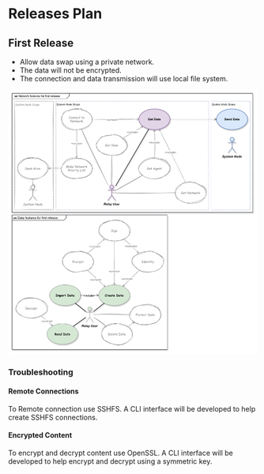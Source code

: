 # Releases Plan

## First Release

 - Allow data swap using a private network.
 - The data will not be encrypted.
 - The connection and data transmission will use local file system.

![First Release](uc-release1.svg)

### Troubleshooting

#### Remote Connections 

To Remote connection use SSHFS.
A CLI interface will be developed to help create SSHFS connections.

#### Encrypted Content 

To encrypt and decrypt content use OpenSSL.
A CLI interface will be developed to help encrypt and decrypt using a symmetric key.
